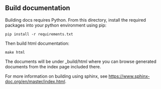 ## Build documentation

Building docs requires Python. From this directory, install the required packages into your python
environment using pip:

```
pip install -r requirements.txt
```

Then build html documentation:

```
make html
```

The documents will be under _build/html where you can browse generated documents from the index page
included there.

For more information on building using sphinx, see https://www.sphinx-doc.org/en/master/index.html.
